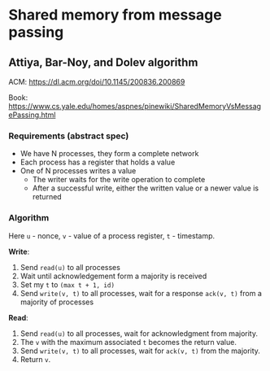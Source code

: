 # Shared memory from message passing

## Attiya, Bar-Noy, and Dolev algorithm

ACM: https://dl.acm.org/doi/10.1145/200836.200869

Book: https://www.cs.yale.edu/homes/aspnes/pinewiki/SharedMemoryVsMessagePassing.html

### Requirements (abstract spec)
- We have N processes, they form a complete network
- Each process has a register that holds a value
- One of N processes writes a value
  - The writer waits for the write operation to complete
  - After a successful write, either the written value or a newer value is returned

### Algorithm

Here `u` - nonce, `v` - value of a process register, `t` - timestamp.

**Write**:
1. Send `read(u)` to all processes
2. Wait until acknowledgement form a majority is received
3. Set my `t` to `(max t + 1, id)`
4. Send `write(v, t)` to all processes, wait for a response `ack(v, t)` from a majority of processes

**Read**:
1. Send `read(u)` to all processes, wait for acknowledgment from majority. 
2. The `v` with the maximum associated `t` becomes the return value.
3. Send `write(v, t)` to all processes, wait for `ack(v, t)` from the majority. 
4. Return `v`.